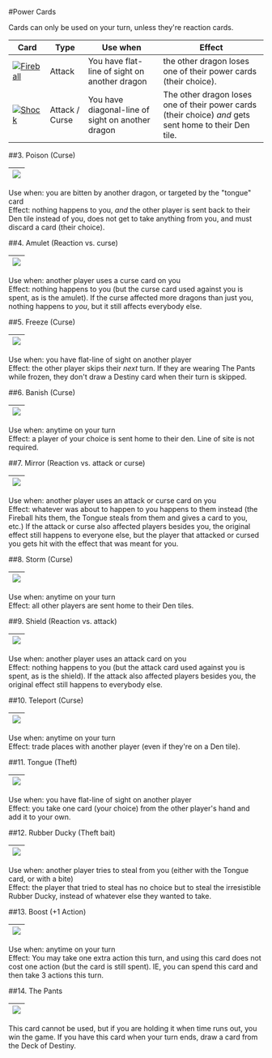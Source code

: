 #Power Cards

Cards can only be used on your turn, unless they're reaction cards.

| Card | Type | Use when | Effect |
| -----| ---- | --------- | -------- |
| [![Fireball](/dragon_pants/images/cards/small/fireball.png)](/dragon_pants/images/cards/fireball.png) | Attack | You have flat-line of sight on another dragon  | the other dragon loses one of their power cards (their choice). |
| [![Shock](/dragon_pants/images/cards/small/shock.png)](/dragon_pants/images/cards/shock.png) | Attack / Curse | You have diagonal-line of sight on another dragon | The other dragon loses one of their power cards (their choice) *and* gets sent home to their Den tile. |
 
##3. Poison (Curse)  

| [![](/dragon_pants/images/cards/small/poison.png)](/dragon_pants/images/cards/poison.png) |
| --- |

Use when: you are bitten by another dragon, or targeted by the "tongue" card  
Effect: nothing happens to you, *and* the other player is sent back to their Den tile instead of you, does not get to take anything from you, and must discard a card (their choice).  
   
##4. Amulet (Reaction vs. curse)  

| [![](/dragon_pants/images/cards/small/amulet.png)](/dragon_pants/images/cards/amulet.png) |
| --- |

Use when: another player uses a curse card on you  
Effect: nothing happens to you (but the curse card used against you is spent, as is the amulet). If the curse affected more dragons than just you, nothing happens to *you*, but it still affects everybody else.
 
##5. Freeze (Curse)  

| [![](/dragon_pants/images/cards/small/freeze.png)](/dragon_pants/images/cards/freeze.png) |
| --- |

Use when: you have flat-line of sight on another player  
Effect: the other player skips their *next* turn. If they are wearing The Pants while frozen, they don't draw a Destiny card when their turn is skipped.
 
##6. Banish (Curse)  

| [![](/dragon_pants/images/cards/small/banish.png)](/dragon_pants/images/cards/banish.png) |
| --- |

Use when: anytime on your turn  
Effect: a player of your choice is sent home to their den. Line of site is not required.
 
##7. Mirror (Reaction vs. attack or curse)  

| [![](/dragon_pants/images/cards/small/mirror.png)](/dragon_pants/images/cards/mirror.png) |
| --- |

Use when: another player uses an attack or curse card on you  
Effect: whatever was about to happen to you happens to them instead (the Fireball hits them, the Tongue steals from them and gives a card to you, etc.) If the attack or curse also affected players besides you, the original effect still happens to everyone else, but the player that attacked or cursed you gets hit with the effect that was meant for you.
 
##8. Storm (Curse)  

| [![](/dragon_pants/images/cards/small/storm.png)](/dragon_pants/images/cards/storm.png) |
| --- |

Use when: anytime on your turn  
Effect: all other players are sent home to their Den tiles.
 
##9. Shield (Reaction vs. attack)  

| [![](/dragon_pants/images/cards/small/shield.png)](/dragon_pants/images/cards/shield.png) |
| --- |

Use when: another player uses an attack card on you  
Effect: nothing happens to you (but the attack card used against you is spent, as is the shield). If the attack also affected players besides you, the original effect still happens to everybody else.

##10. Teleport (Curse)  

| [![](/dragon_pants/images/cards/small/teleport.png)](/dragon_pants/images/cards/teleport.png) |
| --- |

Use when: anytime on your turn  
Effect: trade places with another player (even if they're on a Den tile).
 
##11. Tongue (Theft)  

| [![](/dragon_pants/images/cards/small/tongue.png)](/dragon_pants/images/cards/tongue.png) |
| --- |

Use when: you have flat-line of sight on another player  
Effect: you take one card (your choice) from the other player's hand and add it to your own.
 
##12. Rubber Ducky (Theft bait)  

| [![](/dragon_pants/images/cards/small/rubber_ducky.png)](/dragon_pants/images/cards/rubber_ducky.png) |
| --- |

Use when: another player tries to steal from you (either with the Tongue card, or with a bite)  
Effect: the player that tried to steal has no choice but to steal the irresistible Rubber Ducky, instead of whatever else they wanted to take.
 
##13. Boost (+1 Action)

| [![](/dragon_pants/images/cards/small/boost.png)](/dragon_pants/images/cards/boost.png) |
| --- |

Use when: anytime on your turn  
Effect: You may take one extra action this turn, and using this card does not cost one action (but the card is still spent). IE, you can spend this card and then take 3 actions this turn.
 
##14. The Pants
 
| [![](/dragon_pants/images/cards/small/the_pants.png)](/dragon_pants/images/cards/the_pants.png) |
| --- |

This card cannot be used, but if you are holding it when time runs out, you win the game. If you have this card when your turn ends, draw a card from the Deck of Destiny.
